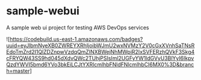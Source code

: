 # sample-webui
A sample web ui project for testing AWS DevOps services

![https://codebuild.us-east-1.amazonaws.com/badges?uuid=eyJlbmNyeXB0ZWREYXRhIjoibWJmU2wxNVMzY2V0cGxXVnhSaTNsREdoTmZrd2I1QlZDZnpwVzdqQmZINXBWejNhMWpiR2IxSVFERzhQVkF3Skg4cFRYQW43SS9hd045dXdvQWc2TUhjPSIsIml2UGFyYW1ldGVyU3BlYyI6IkpvQzdYWVI5bmd6YVo3bkEiLCJtYXRlcmlhbFNldFNlcmlhbCI6MX0%3D&branch=master]
